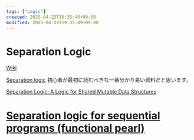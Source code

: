 ```yaml
---
tags: ["Logic"]
created: 2025-04-25T16:35:44+09:00
modified: 2025-04-29T19:35:09+09:00
---
```


# Separation Logic

[Wiki](https://en.wikipedia.org/wiki/Separation_logic)


[Separation logic]( https://dl.acm.org/doi/10.1145/3211968)
初心者が最初に読むべきな一番分かり易い資料だと思います。

[Separation Logic: A Logic for Shared Mutable Data Structures](https://www.cs.cmu.edu/~jcr/seplogic.pdf)
# [Separation logic for sequential programs (functional pearl)](https://dl.acm.org/doi/10.1145/3408998)